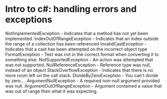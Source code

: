 # Intro to c#: handling errors and exceptions

NotImplementedException - Indicates that a method has not yet been implemented.
IndexOutOfRangeException - Indicates that an index outside the range of a collection has been referenced
InvalidCastException - Indicates that a cast has been attempted on the incorrect object type
FormatException - Text was not in the correct format when converting it to something else.
NotSupportedException - An action was attempted that was not supported.
NullReferenceException - Reference type was null, instead of an object
StackOverflowException - Indicates that there is no more room left on the call stack.
DivideByZeroException - You can't divide by zero....
ArgumentNullException - A required non-null argument provided was null.
ArgumentOutOfRangeException - Argument contained a value that was out of range then what it was expecting.


